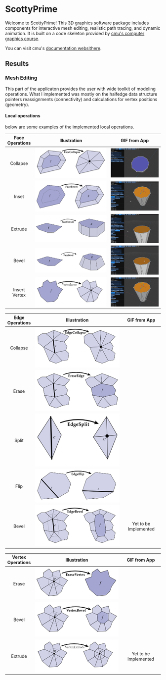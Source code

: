# ScottyPrime

Welcome to ScottyPrime! This 3D graphics software package includes components for interactive mesh editing, realistic path tracing, and dynamic animation. It is built on a code skeleton provided by [cmu&#39;s computer graphics course](http://15462.courses.cs.cmu.edu/fall2021/).

You can visit cmu's [documentation websithere](https://cmu-graphics.github.io/Scotty3D/).

## Results

### Mesh Editing

This part of the applicaton provides the user with wide toolkit of modeling operations. What I implemented was mostly on the halfedge data structure pointers reassignments (connectivity) and calculations for vertex positions (geometry).

#### Local operations

below are some examples of the implemented local operations.

| Face<br />Operations |            Illustration            |            GIF from App            |
| :------------------: | :--------------------------------: | :--------------------------------: |
|       Collapse       | ![](docs/assets/1646616712209.png) | ![](docs/assets/1646615804073.png) |
|        Inset         | ![](docs/assets/1646616362225.png) | ![](docs/assets/1646616258814.png) |
|       Extrude        | ![](docs/assets/1646616780603.png) | ![](docs/assets/1646616245251.png) |
|        Bevel         | ![](docs/assets/1646616798362.png) | ![](docs/assets/1646616204864.png) |
|  Insert<br />Vertex  | ![](docs/assets/1646616668844.png) | ![](docs/assets/1646615787213.png) |

| Edge<br />Operations |            Illustration            |     GIF from App      |
| :------------------: | :--------------------------------: | :-------------------: |
|       Collapse       | ![](docs/assets/1646617037475.png) |                       |
|        Erase         | ![](docs/assets/1646617055347.png) |                       |
|        Split         | ![](docs/assets/1646617009936.png) |                       |
|         Flip         | ![](docs/assets/1646617003685.png) |                       |
|        Bevel         | ![](docs/assets/1646617079322.png) | Yet to be Implemented |

| Vertex<br />Operations |            Illustration            |     GIF from App      |
| :--------------------: | :--------------------------------: | :-------------------: |
|         Erase          | ![](docs/assets/1646624580973.png) |                       |
|         Bevel          | ![](docs/assets/1646624607677.png) |                       |
|        Extrude         | ![](docs/assets/1646624544469.png) | Yet to be Implemented |
